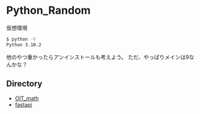 # Python_Random

仮想環境

```cmd
$ python -V
Python 3.10.2
```

他のやつ重かったらアンインストールも考えよう。
ただ、やっぱりメインは9なんかな？

## Directory

- [OIT_math](https://github.com/Nave-wata/Python_Random/tree/main/OIT_math)
- [fastapi](https://github.com/Nave-wata/Python_Random/tree/main/fastapi)
